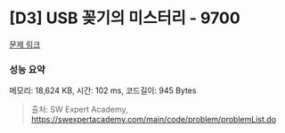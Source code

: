 # [D3] USB 꽂기의 미스터리 - 9700 

[문제 링크](https://swexpertacademy.com/main/code/problem/problemDetail.do?contestProbId=AXDNEA3aaU0DFAVX) 

### 성능 요약

메모리: 18,624 KB, 시간: 102 ms, 코드길이: 945 Bytes



> 출처: SW Expert Academy, https://swexpertacademy.com/main/code/problem/problemList.do